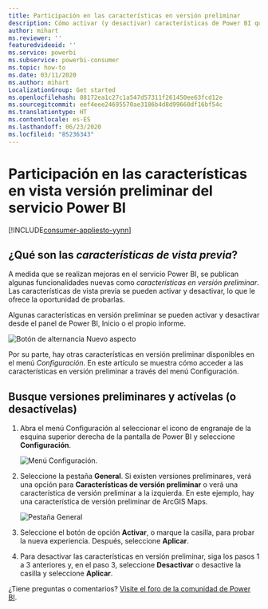 ```yaml
---
title: Participación en las características en versión preliminar
description: Cómo activar (y desactivar) características de Power BI que se encuentran en vista previa.
author: mihart
ms.reviewer: ''
featuredvideoid: ''
ms.service: powerbi
ms.subservice: powerbi-consumer
ms.topic: how-to
ms.date: 03/11/2020
ms.author: mihart
LocalizationGroup: Get started
ms.openlocfilehash: 88172ea1c27c1a547d57311f261450ee63fcd12e
ms.sourcegitcommit: eef4eee24695570ae3186b4d8d99660df16bf54c
ms.translationtype: HT
ms.contentlocale: es-ES
ms.lasthandoff: 06/23/2020
ms.locfileid: "85236343"
---
```

# <a name="opt-in-for-power-bi-service-preview-features"></a>Participación en las características en vista versión preliminar del servicio Power BI

[!INCLUDE[consumer-appliesto-yynn](../includes/consumer-appliesto-yynn.md)]

## <a name="what-are-preview-features"></a>¿Qué son las *características de vista previa*?
A medida que se realizan mejoras en el servicio Power BI, se publican algunas funcionalidades nuevas como *características en versión preliminar*. Las características de vista previa se pueden activar y desactivar, lo que le ofrece la oportunidad de probarlas.

Algunas características en versión preliminar se pueden activar y desactivar desde el panel de Power BI, Inicio o el propio informe.

   ![Botón de alternancia Nuevo aspecto](./media/end-user-preview-features/power-bi-toggle.png)

Por su parte, hay otras características en versión preliminar disponibles en el menú *Configuración*. En este artículo se muestra cómo acceder a las características en versión preliminar a través del menú Configuración.

## <a name="find-previews-and-turn-them-on-and-off"></a>Busque versiones preliminares y actívelas (o desactívelas)
1. Abra el menú Configuración al seleccionar el icono de engranaje de la esquina superior derecha de la pantalla de Power BI y seleccione **Configuración**.
   
   ![Menú Configuración](./media/end-user-preview-features/power-bi-settings.png).
2. Seleccione la pestaña **General**. Si existen versiones preliminares, verá una opción para **Características de versión preliminar** o verá una característica de versión preliminar a la izquierda.  En este ejemplo, hay una característica de versión preliminar de ArcGIS Maps. 
   
   ![Pestaña General](./media/end-user-preview-features/power-bi-preview-esri.png)
3. Seleccione el botón de opción **Activar**, o marque la casilla, para probar la nueva experiencia. Después, seleccione **Aplicar**.
4. Para desactivar las características en versión preliminar, siga los pasos 1 a 3 anteriores y, en el paso 3, seleccione **Desactivar** o desactive la casilla y seleccione **Aplicar**.


¿Tiene preguntas o comentarios? [Visite el foro de la comunidad de Power BI](https://community.powerbi.com/t5/Navigation-Preview-Forum/bd-p/NavigationPreview).

